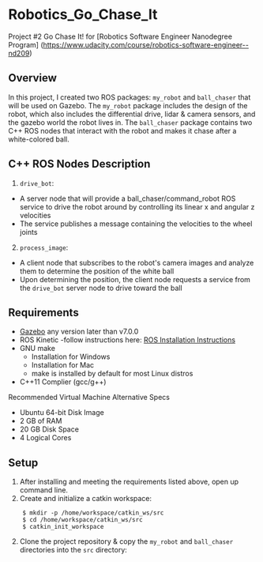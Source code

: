 # Robotics_Go_Chase_It
Project #2 Go Chase It! for [Robotics Software Engineer Nanodegree Program] (https://www.udacity.com/course/robotics-software-engineer--nd209)

## Overview 
In this project, I created two ROS packages: `my_robot` and `ball_chaser` that will be used on Gazebo. The `my_robot` package includes the design of the robot, which also includes the differential drive, lidar & camera sensors, and the gazebo world the robot lives in. The `ball_chaser` package contains two C++ ROS nodes that interact with the robot and makes it chase after a white-colored ball.

## C++ ROS Nodes Description
1. `drive_bot`:
  *  A server node that will provide a ball_chaser/command_robot ROS service to drive the robot around by controlling its linear x and angular z velocities
  * The service publishes a message containing the velocities to the wheel joints
2. `process_image`:
  * A client node that subscribes to the robot's camera images and analyze them to determine the position of the white ball
  * Upon determining the position, the client node requests a service from the `drive_bot` server node to drive toward the ball
  
## Requirements 
* [Gazebo](http://gazebosim.org/) any version later than v7.0.0 
* ROS Kinetic -follow instructions here: [ROS Installation Instructions](http://wiki.ros.org/ROS/Installation)
* GNU make 
  - Installation for Windows 
  - Installation for Mac
  - make is installed by default for most Linux distros 
* C++11 Complier (gcc/g++)

Recommended Virtual Machine Alternative Specs
* Ubuntu 64-bit Disk Image 
* 2 GB of RAM 
* 20 GB Disk Space
* 4 Logical Cores 

## Setup
1. After installing and meeting the requirements listed above, open up command line.
2. Create and initialize a catkin workspace:
``` 
    $ mkdir -p /home/workspace/catkin_ws/src
    $ cd /home/workspace/catkin_ws/src
    $ catkin_init_workspace
```
2. Clone the project repository & copy the `my_robot` and `ball_chaser` directories into the `src` directory:
